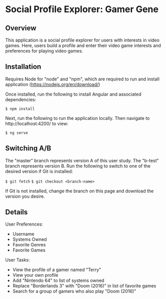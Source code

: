 Social Profile Explorer: Gamer Gene
=============

## Overview

This application is a social profile explorer for users with interests in video games. Here, users build a profile and enter their video game interests and preferences for playing video games. 

## Installation

Requires Node for "node" and "npm", which are required to run and install application (https://nodejs.org/en/download/)

Once installed, run the following to install Angular and associated dependencies:

`$ npm install`

Next, run the following to run the application locally. Then navigate to http://localhost:4200/ to view:

`$ ng serve`

## Switching A/B

The "master" branch represents version A of this user study. The "b-test" branch represents version B. 
Run the following to switch to one of the desired version if Git is installed:

`$ git fetch`
`$ git checkout <branch-name>`

If Git is not installed, change the branch on this page and download the version you desire.

## Details 

User Preferences:
- Username
- Systems Owned
- Favorite Genres
- Favorite Games

User Tasks:
- View the profile of a gamer named "Terry"
- View your own profile
- Add "Nintendo 64" to list of systems owned
- Replace "Borderlands 3" with "Doom (2016)" in list of favorite games
- Search for a group of gamers who also play "Doom (2016)"

